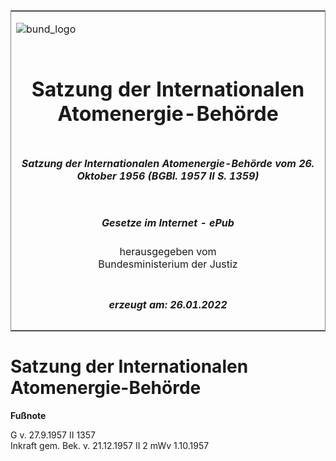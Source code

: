 <span id="DECKBLATT.html"></span>

<table border="0" frame="border" width="100%">

<tr valign="top">

<td align="left">

![bund\_logo](BfJ_2021_Web_de_de.gif)

</td>

<td align="right">

 

</td>

</tr>

<tr align="center" valign="middle">

<td colspan="2">

# Satzung der Internationalen Atomenergie-Behörde

</td>

</tr>

<tr align="center" valign="middle">

<td colspan="2">

##### Satzung der Internationalen Atomenergie-Behörde vom 26. Oktober 1956 (BGBl. 1957 II S. 1359)

</td>

</tr>

<tr align="center" valign="middle">

<td colspan="2">

  
  

##### Gesetze im Internet - ePub  
  
herausgegeben vom  
Bundesministerium der Justiz

</td>

</tr>

<tr align="center" valign="bottom">

<td colspan="2">

  
  

##### erzeugt am: 26.01.2022

</td>

</tr>

</table>

<span id="BJNR213570959.html"></span>

# Satzung der Internationalen Atomenergie-Behörde

<div>

  
**Fußnote**

<div class="jnhtml">

<div>

<div class="jurAbsatz">

G v. 27.9.1957 II 1357  
Inkraft gem. Bek. v. 21.12.1957 II 2 mWv 1.10.1957

</div>

</div>

</div>

</div>
